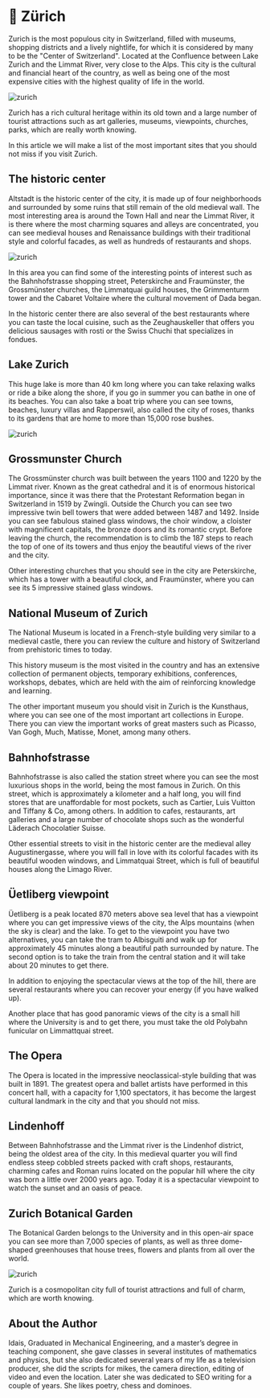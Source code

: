 # 🏰 Zürich

Zurich is the most populous city in Switzerland, filled with museums, shopping districts and a lively nightlife, for which it is considered by many to be the "Center of Switzerland". Located at the Confluence between Lake Zurich and the Limmat River, very close to the Alps. This city is the cultural and financial heart of the country, as well as being one of the most expensive cities with the highest quality of life in the world.

![zurich](_static/images/zurich/zurich-1.jpeg)

Zurich has a rich cultural heritage within its old town and a large number of tourist attractions such as art galleries, museums, viewpoints, churches, parks, which are really worth knowing.

In this article we will make a list of the most important sites that you should not miss if you visit Zurich.

## The historic center

Altstadt is the historic center of the city, it is made up of four neighborhoods and surrounded by some ruins that still remain of the old medieval wall. The most interesting area is around the Town Hall and near the Limmat River, it is there where the most charming squares and alleys are concentrated, you can see medieval houses and Renaissance buildings with their traditional style and colorful facades, as well as hundreds of restaurants and shops.

![zurich](_static/images/zurich/zurich-2.jpeg)

In this area you can find some of the interesting points of interest such as the Bahnhofstrasse shopping street, Peterskirche and Fraumünster, the Grossmünster churches, the Limmatquai guild houses, the Grimmenturm tower and the Cabaret Voltaire where the cultural movement of Dada began.

In the historic center there are also several of the best restaurants where you can taste the local cuisine, such as the Zeughauskeller that offers you delicious sausages with rosti or the Swiss Chuchi that specializes in fondues.

## Lake Zurich

This huge lake is more than 40 km long where you can take relaxing walks or ride a bike along the shore, if you go in summer you can bathe in one of its beaches. You can also take a boat trip where you can see towns, beaches, luxury villas and Rapperswil, also called the city of roses, thanks to its gardens that are home to more than 15,000 rose bushes.

![zurich](_static/images/zurich/zurich-3.jpeg)

## Grossmunster Church

The Grossmünster church was built between the years 1100 and 1220 by the Limmat river. Known as the great cathedral and it is of enormous historical importance, since it was there that the Protestant Reformation began in Switzerland in 1519 by Zwingli. Outside the Church you can see two impressive twin bell towers that were added between 1487 and 1492. Inside you can see fabulous stained glass windows, the choir window, a cloister with magnificent capitals, the bronze doors and its romantic crypt. Before leaving the church, the recommendation is to climb the 187 steps to reach the top of one of its towers and thus enjoy the beautiful views of the river and the city.

Other interesting churches that you should see in the city are Peterskirche, which has a tower with a beautiful clock, and Fraumünster, where you can see its 5 impressive stained
glass windows.

## National Museum of Zurich

The National Museum is located in a French-style building very similar to a medieval castle, there you can review the culture and history of Switzerland from prehistoric times to today.

This history museum is the most visited in the country and has an extensive collection of permanent objects, temporary exhibitions, conferences, workshops, debates, which are held with the aim of reinforcing knowledge and learning.

The other important museum you should visit in Zurich is the Kunsthaus, where you can see one of the most important art collections in Europe. There you can view the important works of great masters such as Picasso, Van Gogh, Much, Matisse, Monet, among many others.

## Bahnhofstrasse

Bahnhofstrasse is also called the station street where you can see the most luxurious shops in the world, being the most famous in Zurich. On this street, which is approximately a kilometer and a half long, you will find stores that are unaffordable for most pockets, such as Cartier, Luis Vuitton and Tiffany & Co, among others. In addition to cafes, restaurants, art galleries and a large number of chocolate shops such as the wonderful Läderach Chocolatier Suisse.

Other essential streets to visit in the historic center are the medieval alley Augustinergasse, where you will fall in love with its colorful facades with its beautiful wooden windows, and Limmatquai Street, which is full of beautiful houses along the Limago River.

## Üetliberg viewpoint

Üetliberg is a peak located 870 meters above sea level that has a viewpoint where you can get impressive views of the city, the Alps mountains (when the sky is clear) and the lake. To get to the viewpoint you have two alternatives, you can take the tram to Albisguiti and walk up for approximately 45 minutes along a beautiful path surrounded by nature. The second option is to take the train from the central station and it will take about 20 minutes to get there.

In addition to enjoying the spectacular views at the top of the hill, there are several restaurants where you can recover your energy (if you have walked up).

Another place that has good panoramic views of the city is a small hill where the University is and to get there, you must take the old Polybahn funicular on Limmattquai street.

## The Opera

The Opera is located in the impressive neoclassical-style building that was built in 1891. The greatest opera and ballet artists have performed in this concert hall, with a capacity for 1,100 spectators, it has become the largest cultural landmark in the city and that you should not miss.

## Lindenhoff

Between Bahnhofstrasse and the Limmat river is the Lindenhof district, being the oldest area of the city. In this medieval quarter you will find endless steep cobbled streets packed with craft shops, restaurants, charming cafes and Roman ruins located on the popular hill where the city was born a little over 2000 years ago. Today it is a spectacular viewpoint to watch the sunset and an oasis of peace.

## Zurich Botanical Garden

The Botanical Garden belongs to the University and in this open-air space you can see more than 7,000 species of plants, as well as three dome-shaped greenhouses that house trees, flowers and plants from all over the world.

![zurich](_static/images/zurich/zurich-4.jpeg)

Zurich is a cosmopolitan city full of tourist attractions and full of charm, which are worth knowing.

## About the Author

Idais, Graduated in Mechanical Engineering, and a master’s degree in teaching component, she gave classes in several institutes of mathematics and physics, but she also dedicated several years of my life as a television producer, she did the scripts for mikes, the camera direction, editing of video and even the location. Later she was dedicated to SEO writing for a couple of years. She likes poetry, chess and dominoes.
